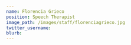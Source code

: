 ```yaml
---
name: Florencia Grieco
position: Speech Therapist
image_path: /images/staff/florenciagrieco.jpg
twitter_username:
blurb: 
---
```

